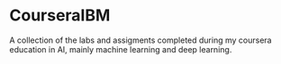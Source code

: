 # CourseraIBM
A collection of the labs and assigments completed during my coursera education in AI, mainly machine learning and deep learning. 
